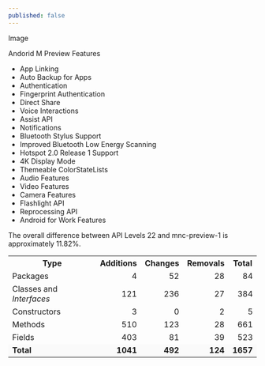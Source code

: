 ```yaml
---
published: false
---
```



Image

Andorid M Preview Features
- App Linking
- Auto Backup for Apps
- Authentication
- Fingerprint Authentication
- Direct Share
- Voice Interactions
- Assist API
- Notifications
- Bluetooth Stylus Support
- Improved Bluetooth Low Energy Scanning
- Hotspot 2.0 Release 1 Support
- 4K Display Mode
- Themeable ColorStateLists
- Audio Features
- Video Features
- Camera Features
- Flashlight API
- Reprocessing API
- Android for Work Features


The overall difference between API Levels 22 and mnc-preview-1 is approximately 11.82%. 

<table>
<tbody><tr>
  <th>Type</th>
  <th align="center"><b>Additions</b></th>
  <th align="center"><b>Changes</b></th>
  <th align="center">Removals</th>
  <th align="center"><b>Total</b></th>
</tr>
<tr>
  <td>Packages</td>
  <td align="right">4</td>
  <td align="right">52</td>
  <td align="right">28</td>
  <td align="right">84</td>
</tr>
<tr>
  <td>Classes and <i>Interfaces</i></td>
  <td align="right">121</td>
  <td align="right">236</td>
  <td align="right">27</td>
  <td align="right">384</td>
</tr>
<tr>
  <td>Constructors</td>
  <td align="right">3</td>
  <td align="right">0</td>
  <td align="right">2</td>
  <td align="right">5</td>
</tr>
<tr>
  <td>Methods</td>
  <td align="right">510</td>
  <td align="right">123</td>
  <td align="right">28</td>
  <td align="right">661</td>
</tr>
<tr>
  <td>Fields</td>
  <td align="right">403</td>
  <td align="right">81</td>
  <td align="right">39</td>
  <td align="right">523</td>
</tr>
<tr>
  <td style="background-color:#FAFAFA"><b>Total</b></td>
  <td style="background-color:#FAFAFA" align="right"><strong>1041</strong></td>
  <td style="background-color:#FAFAFA" align="right"><strong>492</strong></td>
  <td style="background-color:#FAFAFA" align="right"><strong>124</strong></td>
  <td style="background-color:#FAFAFA" align="right"><strong>1657</strong></td>
</tr>
</tbody>
</table>